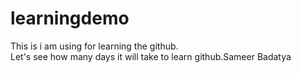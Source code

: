 # learningdemo
This is i am using for learning the github.
<br>
Let's see how many days it will take to learn github.Sameer Badatya
